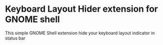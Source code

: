 # Keyboard Layout Hider extension for GNOME shell
This simple GNOME Shell extension hide your keyboard layout indicator in status bar
